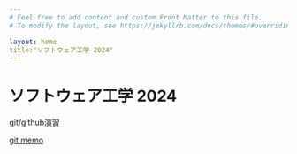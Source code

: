 ```yaml
---
# Feel free to add content and custom Front Matter to this file.
# To modify the layout, see https://jekyllrb.com/docs/themes/#overriding-theme-defaults

layout: home
title:"ソフトウェア工学 2024"
---
```


# ソフトウェア工学 2024

git/github演習

[git memo](/docs/git-memo)